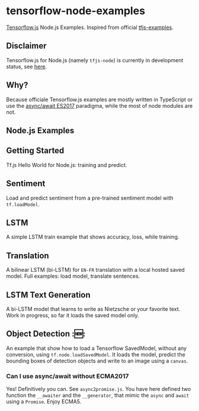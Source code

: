# tensorflow-node-examples
[Tensorflow.js](https://github.com/tensorflow/tfjs) Node.js Examples. Inspired from official [tfjs-examples](https://github.com/tensorflow/tfjs-examples).

## Disclaimer
Tensorflow.js for Node.js (namely `tfjs-node`) is currently in development status, see [here](https://github.com/tensorflow/tfjs-node).

## Why?
Because officiale Tensorflow.js examples are mostly written in TypeScript or use the [async/await ES2017](https://developer.mozilla.org/en-US/docs/Web/JavaScript/Reference/Statements/async_function) paradigma, while the most of node modules are not.

## Node.js Examples

## Getting Started
Tf.js Hello World for Node.js: training and predict.

## Sentiment
Load and predict sentiment from a pre-trained sentiment model with `tf.loadModel`.

## LSTM
A simple LSTM train example that shows accuracy, loss, while training.

## Translation
A bilinear LSTM (bi-LSTM) for `EN-FR` translation with a local hosted saved model. Full examples: load model, translate sentences.

## LSTM Text Generation
A bi-LSTM model that learns to write as Nietzsche or your favorite text. Work in progress, so far it loads the saved model only.

## Object Detection ::new::
An example that show how to load a Tensorflow SavedModel, without any conversion, using `tf.node.loadSavedModel`. It loads the model, predict the bounding boxes of detection objects and write to an image using a `canvas`.

### Can I use async/await without ECMA2017
Yes! Definitively you can. See `async2promise.js`. You have here defined two function the `__awaiter` and the `__generator`, that mimic the `async` and `await` using a `Promise`. Enjoy ECMA5.
